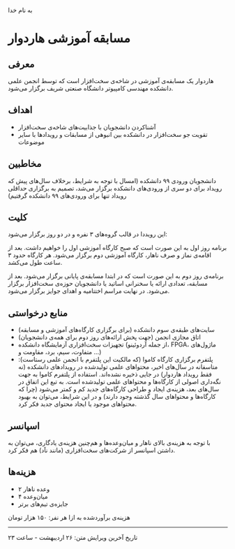 به نام خدا

# مسابقه آموزشی هاردوار

## معرفی
هاردوار یک مسابقه‌ی آموزشی در شاخه‌ی سخت‌افزار است که توسط انجمن علمی دانشکده مهندسی کامپیوتر دانشگاه صنعتی شریف برگزار می‌شود.     

## اهداف
- آشناکردن دانشجویان با جذابیت‌های شاخه‌ی سخت‌افزار
- تقویت جو سخت‌افزار در دانشکده بین انبوهی از مسابقات و رویدادها با سایر موضوعات
 
## مخاطبین
 دانشجویان ورودی ۹۹ دانشکده (امسال با توجه به شرایط، برخلاف سال‌های پیش که رویداد برای دو سری از ورودی‌های دانشکده برگزار می‌شد، تصمیم به برگزاری حداقلی رویداد
 تنها برای ورودی‌های ۹۹ دانشکده گرفتیم)
  
## کلیت
این رویددا در قالب گروه‌های ۳ نفره و در دو روز برگزار می‌شود:

برنامه‌ روز اول به این صورت است که صبح کارگاه آموزشی اول را خواهیم داشت. بعد از اقامه‌ی نماز و صرف ناهار، کارگاه آموزشی دوم برگزار می‌شود. هر کارگاه حدود ۳
ساعت طول می‌کشد.

برنامه‌ی روز دوم به این صورت است که در ابتدا مسابقه‌ی پایانی برگزار می‌شود. بعد از مسابقه، تعدادی ارائه یا سخنرانی اساتید یا دانشجویان حوزه‌ی سخت‌افزار برگزار
می‌شود. در نهایت مراسم اختتامیه و اهدای جوایز برگزار می‌شود.

 
## منابع درخواستی
- سایت‌های طبقه‌ی سوم دانشکده (برای برگزاری کارگاه‌های آموزشی و مسابقه)
- اتاق مجازی انجمن (جهت پخش ارائه‌های روز دوم برای همه‌ی دانشجویان)
- تجهیزات سخت‌افزاری آزمایشگاه دانشکده (از جمله آردوئینو، FPGA، ماژول‌های متفاوت، سیم، برد، مقاومت و ...)
- پلتفرم برگزاری کارگاه‌ کاموا (که مالکیت این پلتفرم با انجمن علمی رستاست): متاسفانه در سال‌های اخیر، محتواهای علمی تولیدشده در رویدادهای دانشکده (نه فقط
رویداد هاردوار) در جایی ذخیره نشده‌اند. استفاده از پلتفرم کاموا به جهت نگه‌داری اصولی از کارگاه‌ها و محتواهای علمی تولیدشده است. به تبع این اتفاق در
سال‌های بعد، هزینه‌ی ایجاد و طراحی کارگاه‌های جدید کم و کمتر می‌شود (چرا که کارگاه‌ها و محتواهای سال گذشته وجود دارند) و در این شرایط،‌ می‌توان به بهبود محتواهای
موجود یا ایجاد محتوای جدید فکر کرد.

## اسپانسر
با توجه به هزینه‌ی بالای ناهار و میان‌وعده‌ها و هم‌چنین هزینه‌ی یادگاری، می‌توان به داشتن اسپانسر از شرکت‌های سخت‌افزاری (مانند نآد) هم فکر کرد. 

## هزینه‌ها
- ۲ وعده ناهار
- ۴ میان‌وعده
- جایزه‌ی تیم‌های برتر

هزینه‌ی برآوردشده به ازا هر نفر: ۱۵۰ هزار تومان

-------------

تاریخ آخرین ویرایش متن: ۲۶ اردیبهشت - ساعت ۲۳
